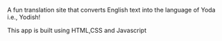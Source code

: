 
A fun translation site that converts English text into the language of Yoda i.e., Yodish!

This app is built using HTML,CSS and Javascript
